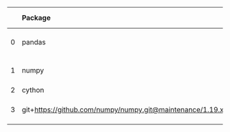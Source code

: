 <!-- markdown-link-check-disable -->

|    | Package                                                   | Version in 4.0.0     | Version in 4.1.0     | Status   |
|---:|:----------------------------------------------------------|:---------------------|:---------------------|:---------|
|  0 | pandas                                                    | No version specified | 1.1.5                | UPDATED  |
|  1 | numpy                                                     | No version specified |                      | REMOVED  |
|  2 | cython                                                    |                      | 0.29.21              | NEW      |
|  3 | git+https://github.com/numpy/numpy.git@maintenance/1.19.x |                      | No version specified | NEW      |